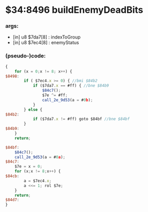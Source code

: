 ﻿
# $34:8496 buildEnemyDeadBits



### args:
+ [in] u8 $7da7[8] : indexToGroup
+ [in] u8 $7ec4[8] : enemyStatus

### (pseudo-)code:
```js
{
	for (x = 0;x != 8; x++) {
$8498:
		if ( $7ec4.x >= 0) { //bmi $84b2
			if ($7da7.x == #ff) { //bne $84b9
				$84c7();
				$7e ^= #ff;
				call_2e_9d53(a = #0b);
			}
		} else {
$84b2:
			if ($7da7.x != #ff) goto $84bf //bne $84bf
		}
$84b9:
	}
	return;

$84bf:
	$84c7();
	call_2e_9d53(a = #0a);
$84c7:
	$7e = x = 0;
	for (x;x != 8;x++) {
$84cb:
		a = $7ec4.x;
		a <<= 1; rol $7e;
	}
	return;
$84d7:
}
```



